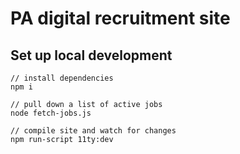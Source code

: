 # PA digital recruitment site

## Set up local development

    // install dependencies
    npm i

    // pull down a list of active jobs
    node fetch-jobs.js

    // compile site and watch for changes
    npm run-script 11ty:dev
